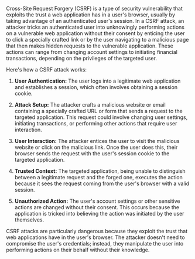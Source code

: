 Cross-Site Request Forgery (CSRF) is a type of security vulnerability that exploits the trust a web application has in a user's browser, usually by taking advantage of an authenticated user's session. In a CSRF attack, an attacker tricks an authenticated user into unknowingly performing actions on a vulnerable web application without their consent by enticing the user to click a specially crafted link or by the user navigating to a malicious page that then makes hidden requests to the vulnerable application. These actions can range from changing account settings to initiating financial transactions, depending on the privileges of the targeted user.

Here's how a CSRF attack works:

1. **User Authentication:** The user logs into a legitimate web application and establishes a session, which often involves obtaining a session cookie.

2. **Attack Setup:** The attacker crafts a malicious website or email containing a specially crafted URL or form that sends a request to the targeted application. This request could involve changing user settings, initiating transactions, or performing other actions that require user interaction.

3. **User Interaction:** The attacker entices the user to visit the malicious website or click on the malicious link. Once the user does this, their browser sends the request with the user's session cookie to the targeted application.

4. **Trusted Context:** The targeted application, being unable to distinguish between a legitimate request and the forged one, executes the action because it sees the request coming from the user's browser with a valid session.

5. **Unauthorized Action:** The user's account settings or other sensitive actions are changed without their consent. This occurs because the application is tricked into believing the action was initiated by the user themselves.

CSRF attacks are particularly dangerous because they exploit the trust that web applications have in the user's browser. The attacker doesn't need to compromise the user's credentials; instead, they manipulate the user into performing actions on their behalf without their knowledge.
